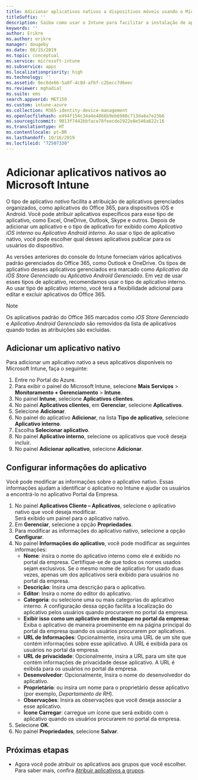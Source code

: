 ```yaml
---
title: Adicionar aplicativos nativos a dispositivos móveis usando o Microsoft Intune
titleSuffix: ''
description: Saiba como usar o Intune para facilitar a instalação de aplicativos nativos em dispositivos móveis.
keywords: ''
author: Erikre
ms.author: erikre
manager: dougeby
ms.date: 08/15/2019
ms.topic: conceptual
ms.service: microsoft-intune
ms.subservice: apps
ms.localizationpriority: high
ms.technology: ''
ms.assetid: 0ec8de66-5a0f-4c8d-afbf-c2becc7d6eec
ms.reviewer: mghadial
ms.suite: ems
search.appverid: MET150
ms.custom: intune-azure
ms.collection: M365-identity-device-management
ms.openlocfilehash: e494f154c34a4e4866b9eb6980c713da8a7e23b6
ms.sourcegitcommit: 9013f7442bbface78feecde2922e8e546a622c16
ms.translationtype: HT
ms.contentlocale: pt-BR
ms.lasthandoff: 10/16/2019
ms.locfileid: "72507330"
---
```

# <a name="add-built-in-apps-to-microsoft-intune"></a>Adicionar aplicativos nativos ao Microsoft Intune

O tipo de aplicativo *nativo* facilita a atribuição de aplicativos gerenciados organizados, como aplicativos do Office 365, para dispositivos iOS e Android. Você pode atribuir aplicativos específicos para esse tipo de aplicativo, como Excel, OneDrive, Outlook, Skype e outros. Depois de adicionar um aplicativo e o tipo de aplicativo for exibido como *Aplicativo iOS interno* ou *Aplicativo Android interno*. Ao usar o tipo de aplicativo nativo, você pode escolher qual desses aplicativos publicar para os usuários do dispositivo.

As versões anteriores do console do Intune forneciam vários aplicativos padrão gerenciados do Office 365, como Outlook e OneDrive. Os tipos de aplicativo desses aplicativos gerenciados era marcado como *Aplicativo da iOS Store Gerenciado* ou *Aplicativo Android Gerenciado*. Em vez de usar esses tipos de aplicativo, recomendamos usar o tipo de aplicativo interno. Ao usar tipo de aplicativo interno, você terá a flexibilidade adicional para editar e excluir aplicativos do Office 365.

>[!NOTE]
>Os aplicativos padrão do Office 365 marcados como *iOS Store Gerenciado* e *Aplicativo Android Gerenciado* são removidos da lista de aplicativos quando todas as atribuições são excluídas.

## <a name="add-a-built-in-app"></a>Adicionar um aplicativo nativo

Para adicionar um aplicativo nativo a seus aplicativos disponíveis no Microsoft Intune, faça o seguinte:
1. Entre no Portal do Azure.
2. Para exibir o painel do Microsoft Intune, selecione **Mais Serviços** > **Monitoramento + Gerenciamento** > **Intune**.
3. No painel **Intune**, selecione **Aplicativos clientes**.
4. No painel **Aplicativos clientes**, em **Gerenciar**, selecione **Aplicativos**.
5. Selecione **Adicionar**.
6. No painel do aplicativo **Adicionar**, na lista **Tipo de aplicativo**, selecione **Aplicativo interno**.
7. Escolha **Selecionar aplicativo**.
8. No painel **Aplicativo interno**, selecione os aplicativos que você deseja incluir.
9. No painel **Adicionar aplicativo**, selecione **Adicionar**.


## <a name="configure-app-information"></a>Configurar informações do aplicativo

Você pode modificar as informações sobre o aplicativo nativo. Essas informações ajudam a identificar o aplicativo no Intune e ajudar os usuários a encontrá-lo no aplicativo Portal da Empresa.
1. No painel **Aplicativos Cliente – Aplicativos**, selecione o aplicativo nativo que você deseja modificar.  
    Será exibido um painel para o aplicativo nativo.
2. Em **Gerenciar**, selecione a opção **Propriedades**.
3. Para modificar as informações do aplicativo nativo, selecione a opção **Configurar**.
4. No painel **Informações do aplicativo**, você pode modificar as seguintes informações:
    - **Nome**: insira o nome do aplicativo interno como ele é exibido no portal da empresa. Certifique-se de que todos os nomes usados sejam exclusivos. Se o mesmo nome de aplicativo for usado duas vezes, apenas um dos aplicativos será exibido para usuários no portal da empresa.
    - **Descrição**: Insira uma descrição para o aplicativo. 
    - **Editor**: Insira o nome do editor do aplicativo.
    - **Categoria**: ou selecione uma ou mais categorias do aplicativo interno. A configuração dessa opção facilita a localização do aplicativo pelos usuários quando procurarem no portal da empresa.
    - **Exibir isso como um aplicativo em destaque no portal da empresa**: Exiba o aplicativo de maneira proeminente em na página principal do portal da empresa quando os usuários procurarem por aplicativos.
    - **URL de Informações**: Opcionalmente, insira uma URL de um site que contém informações sobre esse aplicativo. A URL é exibida para os usuários no portal da empresa.
    - **URL de privacidade**: Opcionalmente, insira a URL para um site que contém informações de privacidade desse aplicativo. A URL é exibida para os usuários no portal da empresa.
    - **Desenvolvedor**: Opcionalmente, Insira o nome do desenvolvedor do aplicativo.
    - **Proprietário**: ou insira um nome para o proprietário desse aplicativo (por exemplo, *Departamento de RH*).
    - **Observações**: Insira as observações que você deseja associar a esse aplicativo.
    - **Ícone Carregar**: carregue um ícone que será exibido com o aplicativo quando os usuários procurarem no portal da empresa.
4. Selecione **OK**.
5. No painel **Propriedades**, selecione **Salvar**.

## <a name="next-steps"></a>Próximas etapas

- Agora você pode atribuir os aplicativos aos grupos que você escolher. Para saber mais, confira [Atribuir aplicativos a grupos](apps-deploy.md).
